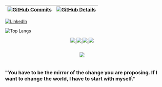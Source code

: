 
 | [![GitHub Commits](http://github-profile-summary-cards.vercel.app/api/cards/productive-time?username=joaoMiraya&theme=dracula&utcOffset=-3)](https://github.com/vn7n24fzkq/github-profile-summary-cards) | [![GitHub Details](http://github-profile-summary-cards.vercel.app/api/cards/profile-details?username=joaoMiraya&theme=dracula)](https://github.com/vn7n24fzkq/github-profile-summary-cards) |  
 | ----------- | ----------- |

[![LinkedIn](https://img.shields.io/badge/-João%20Miraya-blue?style=flat-square&logo=Linkedin&logoColor=white)](https://linkedin.com/in/joaomiraya)

![Top Langs](https://github-readme-stats.vercel.app/api/top-langs/?username=joaomiraya&layout=compact&theme=dracula)
 
<div align="center" >
  <a href="https://skillicons.dev">
    <img src="https://skillicons.dev/icons?i=aws,azure,terraform,docker&perline=3" />
  </a>
  <a href="https://skillicons.dev">
    <img src="https://skillicons.dev/icons?i=cs,dotnet,typescript,javascript,nodejs,express,php&perline=4" />
  </a>
  <a href="https://skillicons.dev">
    <img src="https://skillicons.dev/icons?i=mysql,postgres,sqlite,redis&perline=2" />
  </a>
  <a href="https://skillicons.dev">
    <img src="https://skillicons.dev/icons?i=git,jenkins,github,linux,postman&perline=4" />
  </a>
</div>

 
##
   <div align="center" >
     <img src="https://github-profile-trophy.vercel.app/?username=joaoMiraya&row=1&column=6&theme=dracula&margin-w=15&margin-h=15"/>
  </div>
  
 <br />

### "You have to be the mirror of the change you are proposing. If I want to change the world, I have to start with myself."
